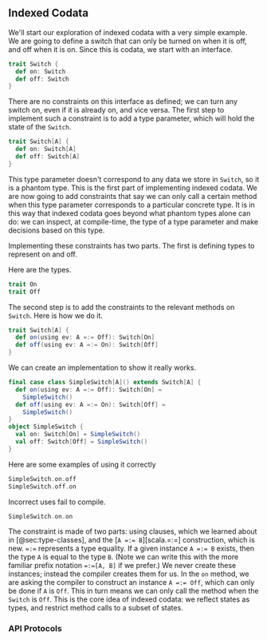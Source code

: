## Indexed Codata

We'll start our exploration of indexed codata with a very simple example.
We are going to define a switch that can only be turned on when it is off, and off when it is on.
Since this is codata, we start with an interface.

```scala mdoc:silent
trait Switch {
  def on: Switch
  def off: Switch
}
```

There are no constraints on this interface as defined; we can turn any switch on, even if it is already on, and vice versa.
The first step to implement such a constraint is to add a type parameter, which will hold the state of the `Switch`.

```scala mdoc:reset:silent
trait Switch[A] {
  def on: Switch[A]
  def off: Switch[A]
}
```

This type parameter doesn't correspond to any data we store in `Switch`, so it is a phantom type.
This is the first part of implementing indexed codata.
We are now going to add constraints that say we can only call a certain method when this type parameter corresponds to a particular concrete type.
It is in this way that indexed codata goes beyond what phantom types alone can do: we can inspect, at compile-time, the type of a type parameter and make decisions based on this type.

Implementing these constraints has two parts.
The first is defining types to represent on and off. 

Here are the types.

```scala mdoc:reset:silent
trait On
trait Off
```

The second step is to add the constraints to the relevant methods on `Switch`.
Here is how we do it.

```scala mdoc:silent
trait Switch[A] {
  def on(using ev: A =:= Off): Switch[On]
  def off(using ev: A =:= On): Switch[Off]
}
```

We can create an implementation to show it really works.

```scala mdoc:silent
final case class SimpleSwitch[A]() extends Switch[A] {
  def on(using ev: A =:= Off): Switch[On] =
    SimpleSwitch()
  def off(using ev: A =:= On): Switch[Off] =
    SimpleSwitch()
}
object SimpleSwitch {
  val on: Switch[On] = SimpleSwitch()
  val off: Switch[Off] = SimpleSwitch()
}
```

Here are some examples of using it correctly

```scala mdoc
SimpleSwitch.on.off
SimpleSwitch.off.on
```

Incorrect uses fail to compile.

```scala mdoc:fail
SimpleSwitch.on.on
```

The constraint is made of two parts: using clauses, which we learned about in [@sec:type-classes], and the [`A =:= B`][scala.=:=] construction, which is new. `=:=` represents a type equality. If a given instance `A =:= B` exists, then the type `A` is equal to the type `B`. (Note we can write this with the more familiar prefix notation `=:=[A, B]` if we prefer.) We never create these instances; instead the compiler creates them for us. In the `on` method, we are asking the compiler to construct an instance `A =:= Off`, which can only be done if `A` is `Off`. This in turn means we can only call the method when the `Switch` is `Off`. This is the core idea of indexed codata: we reflect states as types, and restrict method calls to a subset of states.


### API Protocols

